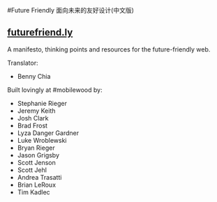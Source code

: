#Future Friendly 面向未来的友好设计(中文版)

## [futurefriend.ly](http://futurefriend.ly)

A manifesto, thinking points and resources for the future-friendly web. 

Translator:

* Benny Chia

Built lovingly at #mobilewood by:

* Stephanie Rieger
* Jeremy Keith
* Josh Clark
* Brad Frost
* Lyza Danger Gardner
* Luke Wroblewski
* Bryan Rieger
* Jason Grigsby
* Scott Jenson
* Scott Jehl
* Andrea Trasatti
* Brian LeRoux
* Tim Kadlec